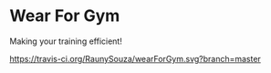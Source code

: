 # Wear For Gym

Making your training efficient!

https://travis-ci.org/RaunySouza/wearForGym.svg?branch=master

